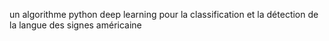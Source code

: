 un algorithme python deep learning pour la classification et la détection de la langue des signes américaine 
